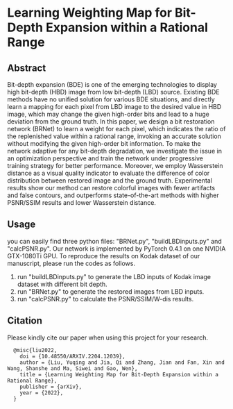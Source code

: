 # Learning Weighting Map for Bit-Depth Expansion within a Rational Range

## Abstract
Bit-depth expansion (BDE) is one of the emerging technologies to display high bit-depth (HBD) image from low bit-depth (LBD) source. Existing BDE methods have no unified solution for various BDE situations, and directly learn a mapping for each pixel from LBD image to the desired value in HBD image, which may change the given high-order bits and lead to a huge deviation from the ground truth. In this paper, we design a bit restoration network (BRNet) to learn a weight for each pixel, which indicates the ratio of the replenished value within a rational range, invoking an accurate solution without modifying the given high-order bit information. To make the network adaptive for any bit-depth degradation, we investigate the issue in an optimization perspective and train the network under progressive training strategy for better performance. Moreover, we employ Wasserstein distance as a visual quality indicator to evaluate the difference of color distribution between restored image and the ground truth. Experimental results show our method can restore colorful images with fewer artifacts and false contours, and outperforms state-of-the-art methods with higher PSNR/SSIM results and lower Wasserstein distance.

## Usage

you can easily find three python files: "BRNet.py", "buildLBDinputs.py" and "calcPSNR.py". Our network is implemented by PyTorch 0.4.1 on one NVIDIA GTX-1080Ti GPU. To reproduce the results on Kodak dataset of our manuscript, please run the codes as follows.

1. run "buildLBDinputs.py" to generate the LBD inputs of Kodak image dataset with different bit depth.
2. run "BRNet.py" to generate the restored images from LBD inputs.
3. run "calcPSNR.py" to calculate the PSNR/SSIM/W-dis results.

## Citation
Please kindly cite our paper when using this project for your research.

```
  @misc{liu2022,
    doi = {10.48550/ARXIV.2204.12039}, 
    author = {Liu, Yuqing and Jia, Qi and Zhang, Jian and Fan, Xin and Wang, Shanshe and Ma, Siwei and Gao, Wen},  
    title = {Learning Weighting Map for Bit-Depth Expansion within a Rational Range},  
    publisher = {arXiv},  
    year = {2022},  
  }
```
